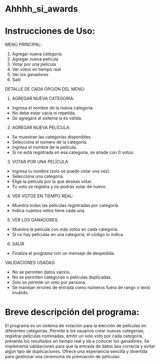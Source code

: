 ﻿# Ahhhh_si_awards
 
# Instrucciones de Uso: 
MENÚ PRINCIPAL:
1. Agregar nueva categoría
2. Agregar nueva película
3. Votar por una película
4. Ver votos en tiempo real
5. Ver los ganadores
6. Salir

DETALLE DE CADA OPCIÓN DEL MENÚ:

1. AGREGAR NUEVA CATEGORÍA:
- Ingresa el nombre de la nueva categoría.
- No debe estar vacía ni repetida.
- Se agregará al sistema si es válida.

2. AGREGAR NUEVA PELÍCULA:
- Se muestran las categorías disponibles.
- Selecciona el número de la categoría.
- Ingresa el nombre de la película.
- Si no está registrada en esa categoría, se añade con 0 votos.

3. VOTAR POR UNA PELÍCULA:
- Ingresa tu nombre (solo se puede votar una vez).
- Selecciona una categoría.
- Elige la película por la que deseas votar.
- Tu voto se registra y no podrás votar de nuevo.

4. VER VOTOS EN TIEMPO REAL:
- Muestra todas las películas registradas por categoría.
- Indica cuántos votos tiene cada una.

5. VER LOS GANADORES:
- Muestra la película con más votos en cada categoría.
- Si no hay películas en una categoría, el código lo indica.

6. SALIR
- Finaliza el programa con un mensaje de despedida.

VALIDACIONES USADAS:
- No se permiten datos vacíos.
- No se permiten categorías o películas duplicadas.
- Solo se permite un voto por persona.
- Se manejan errores de entrada como números fuera de rango o texto inválido.

# Breve descripción del programa:
El programa es un sistema de votación para la elección de películas en diferentes categorías. Permite a los usuarios crear nuevas categorías, registrar películas nominadas, emitir un solo voto por cada categoría, presenta los resultados en tiempo real y da a conocer los ganadores. Se implementa validaciones para que la entrada de datos sea correcta y evitar algún tipo de duplicaciones. Ofrece una experiencia sencilla y divertida para gestionar una ceremonia de premiación de películas.
